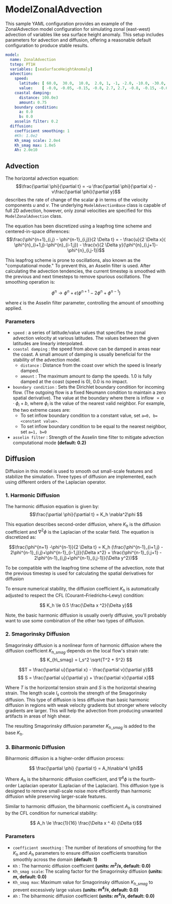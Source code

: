 # ModelZonalAdvection

This sample YAML configuration provides an example of the ZonalAdvection model
configuration for simulating zonal (east-west) advection of variables like sea
surface height anomaly. This setup includes parameters for advection and
diffusion, offering a reasonable default configuration to produce stable results.

```yaml
model:
  name: ZonalAdvection
  tstep: PT1H
  variables: [seaSurfaceHeightAnomaly]
  advection:
    speed:
      latitude: [ 60.0,  30.0,  10.0,  2.0, 1, -1, -2.0, -10.0, -30.0, -60.0]
      value:    [ -0.0, -0.05, -0.15, -0.8, 2.7, 2.7, -0.8, -0.15, -0.05,   0.0]
    coastal damping:
      distance: 100.0e3
      amount: 0.75
    boundary condition:
      a: 0.0
      b: 0.0
    asselin filter: 0.2
  diffusion:
    coefficient smoothing: 1
    #Kh: 1.0e2
    Kh_smag scale: 2.0e4
    Kh_smag max: 1.0e5
    Ah: 2.0e10
```

## Advection

The horizontal advection equation:
$$\frac{\partial \phi}{\partial t} = -u \frac{\partial \phi}{\partial x} - v\frac{\partial
\phi}{\partial y}$$
describes the rate of change of the scalar $\phi$ in terms of the velocity
components $u$ and $v$. The underlying `ModelAdvectionBase` class is capable of
full 2D advection, however, only zonal velocities are specified for this
`ModelZonalAdvection` class.

The equation has been discretized using a leapfrog time scheme and
centered-in-space diferences:
$$\frac{\phi^{n+1}_{i,j} - \phi^{n-1}_{i,j}}{2 \Delta t} =  - \frac{u}{2 \Delta x}(
\phi^{n}_{i+1,j}-\phi^{n}_{i-1,j}) - \frac{v}{2 \Delta
y}(\phi^{n}_{i,j+1}-\phi^{n}_{i,j-1})$$

This leapfrog scheme is prone to oscillations, also known as the "computational
mode." To prevent this, an Asselin filter is used. After calculating the
advection tendencies, the current timestep is smoothed with the previous and
next timesteps to remove spurious oscillations. The smoothing operation is:

$$\phi^{n} \rightarrow \phi^{n} + \epsilon ( \phi^{n+1} - 2\phi^{n} + \phi^{n-1}
) $$

where $\epsilon$ is the Asselin filter parameter, controlling the amount of
smoothing applied.

### Parameters

- `speed` : a series of latitude/value values that specifies the zonal advection
  velocity at various latitudes. The values between the given latitudes are
  linearly interpolated.
- `coastal damping` : the speed from above can be damped in areas near the
  coast. A small amount of damping is usually beneficial for the stability of
  the advection model.
  - `distance` : Distance from the coast over which the speed is linearly
    damped.
  - `amount` : The maximum amount to damp the speeds. 1.0 is fully damped at the
    coast (speed is 0), 0.0 is no impact.
- `boundary condition` : Sets the Dirichlet boundary condition for incoming flow. (The
  outgoing flow is a fixed Neumann condition to maintain a zero spatial
  derivative). The value at the boundary where there is inflow $= a
  \cdot \phi_i + b$, where $\phi_i$ is the value of the nearest valid neighbor.
  For example, the two extreme cases are:
  - To set inflow boundary condition to a constant value, set `a=0, b=<constant value>`.
  - To set inflow boundary condition to be equal to the nearest neighbor, set
    `a=1, b=0`
- `asselin filter` : Strength of the Asselin time filter to mitigate advection
  computational mode **(default: 0.2)**

## Diffusion
Diffusion in this model is used to smooth out small-scale features and stabilize
the simulation. Three types of diffusion are implemented, each using different
orders of the Laplacian operator.

### 1. Harmonic Diffusion
The harmonic diffusion equation is given by:
$$\frac{\partial \phi}{\partial t} = K_h \nabla^2\phi $$

This equation describes second-order diffusion, where $K_h$ is the diffusion
coefficient and $\nabla^2\phi$ is the Laplacian of the scalar field. The
equation is discretized as:

$$\frac{\phi^{n+1} -\phi^{n-1}}{2 \Delta t} = K_h (\frac{\phi^{n-1}_{i+1,j} -
2\phi^{n-1}_{i,j}+\phi^{n-1}_{i-1,j}}{\Delta x^2} + \frac{\phi^{n-1}_{i,j+1} -
2\phi^{n-1}_{i,j}+\phi^{n-1}_{i,j-1}}{\Delta y^2})$$

To be compatible with the leapfrog time scheme of the advection, note that the
previous timestep is used for calculating the spatial derivatives for diffusion

To ensure numerical stability, the diffusion coefficient $K_h$ is automatically
adjusted to respect the CFL (Courant–Friedrichs–Lewy) condition:

$$ K_h \le 0.5 \frac{\Delta x ^2}{\Delta y}$$

Note, the basic harmonic diffusion is usually overly diffusive, you'll probably
want to use some combination of the other two types of diffusion.

### 2. Smagorinsky Diffusion
Smagorinsky diffusion is a nonlinear form of harmonic diffusion where the diffusion coefficient $K_{h\_smag}$ depends on the local flow's strain rate:
$$ K_{h\_smag} = l_s^2 \sqrt{T^2 + S^2} $$

$$T = \frac{\partial u}{\partial x} - \frac{\partial v}{\partial y}$$
$$ S = \frac{\partial u}{\partial y} + \frac{\partial v}{\partial x}$$

Where $T$ is the horizontal tension strain and $S$ is the horizontal shearing
strain. The length scale $l_s$ controls the strength of the Smagorinsky
diffusion. This type of diffusion is less diffusive than basic harmonic
diffusion in regions with weak velocity gradients but stronger where velocity gradients are
larger. This will help the advection from producing unwanted artifacts in areas
of high shear.

The resulting Smagorinsky diffusion parameter $K_{h\_smag}$ is added to the base $K_h$.

### 3. Biharmonic Diffusion
Biharmonic diffusion is a higher-order diffusion process:

$$ \frac{\partial \phi} {\partial t} = A_h\nabla^4 \phi$$

Where $A_h$ is the biharmonic diffusion coefficient, and $\nabla^4\phi$ is the
fourth-order Laplacian operator (Laplacian of the Laplacian). This diffusion
type is designed to remove small-scale noise more efficiently than harmonic
diffusion while preserving larger-scale features.

Similar to harmonic diffusion, the biharmonic coefficient $A_h$ is constrained
by the CFL condition for numerical stability:

$$ A_h \le \frac{1}{16} \frac{\Delta x ^ 4} {\Delta t}$$

### Parameters

- `coefficient smoothing` : The number of iterations of smoothing for the $K_h$
  and $A_h$ parameters to ensure diffusion  coefficients transition smoothly
  across the domain **(default: 1)**
- `Kh` : The harmonic diffusion coefficient **(units: $m^2/s$, default: 0.0)**
- `Kh_smag scale`: The scaling factor for the Smagorinsky diffusion **(units:
  $m$, default: 0.0)**
- `Kh_smag max`: Maximum value for Smagorinsky diffusion $K_{h\_smag}$ to
  prevent excessively large values **(units: $m^4/s$, default: 0.0)**
- `Ah` : The biharmonic diffusion coefficient **(units: $m^4/s$, default: 0.0)**